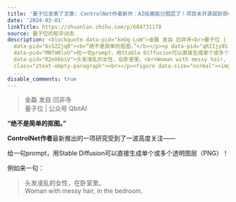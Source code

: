 ```yaml
---
title: '量子位发表了文章: ControlNet作者新作：AI绘画能分图层了！项目未开源就斩获660 Star'
date: '2024-03-01'
linkTitle: https://zhuanlan.zhihu.com/p/684731178
source: 量子位的知乎动态
description: <blockquote data-pid="keUq-LoW">金磊 发自 凹非寺<br>量子位 | 公众号 QbitAI</blockquote><p
  data-pid="6sSZZjqB"><b>“绝不是简单的抠图。”</b></p><p data-pid="qRIIjy0S"><b>ControlNet作者</b>最新推出的一项研究受到了一波高度关注——</p><p
  data-pid="MNTmRlvU">给一句prompt，用Stable Diffusion可以直接生成单个或多个透明图层（PNG）！</p><p data-pid="jQIdqym1">例如来一句：</p><blockquote
  data-pid="R2mX6biV">头发凌乱的女性，在卧室里。<br>Woman with messy hair, in the bedroom.</blockquote><p
  class="ztext-empty-paragraph"><br></p><figure data-size="normal"><img src="https://pic1.zhimg.com/v2-bafc19b0e18d193749907c30
  ...
disable_comments: true
---
```

<blockquote data-pid="keUq-LoW">金磊 发自 凹非寺<br>量子位 | 公众号 QbitAI</blockquote><p data-pid="6sSZZjqB"><b>“绝不是简单的抠图。”</b></p><p data-pid="qRIIjy0S"><b>ControlNet作者</b>最新推出的一项研究受到了一波高度关注——</p><p data-pid="MNTmRlvU">给一句prompt，用Stable Diffusion可以直接生成单个或多个透明图层（PNG）！</p><p data-pid="jQIdqym1">例如来一句：</p><blockquote data-pid="R2mX6biV">头发凌乱的女性，在卧室里。<br>Woman with messy hair, in the bedroom.</blockquote><p class="ztext-empty-paragraph"><br></p><figure data-size="normal"><img src="https://pic1.zhimg.com/v2-bafc19b0e18d193749907c30 ...
